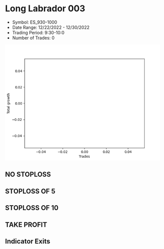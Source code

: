 # Long Labrador 003 
- Symbol: ES_930-1000
- Date Range: 12/22/2022 - 12/30/2022
- Trading Period: 9:30-10:0
- Number of Trades: 0

![Plot](LongLabrador003ES_930-1000.png)
## NO STOPLOSS














## STOPLOSS OF 5














## STOPLOSS OF 10














## TAKE PROFIT











## Indicator Exits


